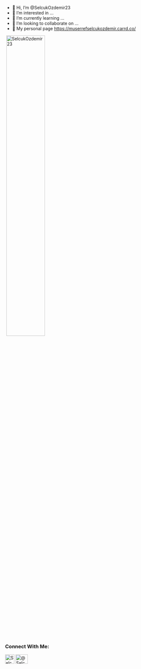 - 👋 Hi, I’m @SelcukOzdemir23
- 👀 I’m interested in ...
- 🌱 I’m currently learning ...
- 💞️ I’m looking to collaborate on ...
- 📝 My personal page https://muserrefselcukozdemir.carrd.co/

<p>&nbsp;<img align="center" src="https://github-readme-stats.vercel.app/api?username=SelcukOzdemir23&show_icons=true&theme=dark&locale=en" alt="SelcukOzdemir23" width="50%" /></p>

<h3 align="left">Connect With Me:</h3>
<p align="left">
<a href="https://www.linkedin.com/in/muserref-selcuk-ozdemir/" target="blank"><img align="center" src="![image](https://github.com/SelcukOzdemir23/SelcukOzdemir23/assets/72154925/836fcb0e-4c57-4d88-a074-72ad027f9e53)
=" alt="SelcukOzdemir23" height="30" width="30" /></a>
<a href="[https://medium.com/@eminsaygi](https://medium.com/@muserrefselcuk)" target="blank"><img align="center" src="https://cdn.jsdelivr.net/npm/simple-icons@3.0.1/icons/medium.svg" alt="@SelcukOzdemir23" height="30" width="40" /></a>
</p>
